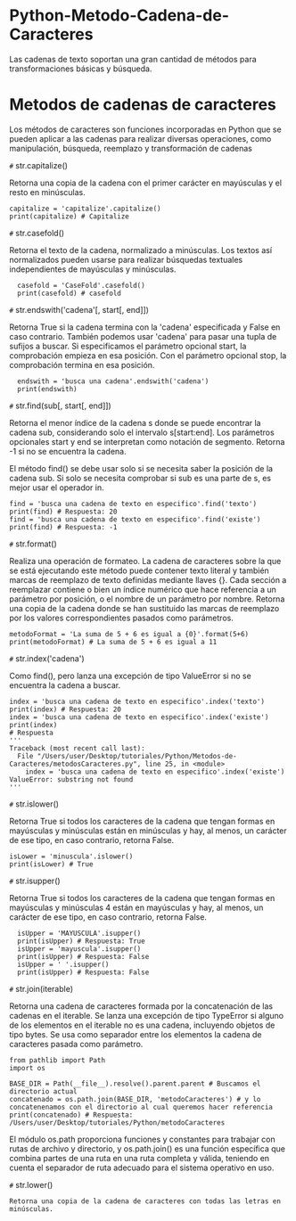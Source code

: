 # Python-Metodo-Cadena-de-Caracteres
Las cadenas de texto soportan una gran cantidad de métodos para transformaciones básicas y búsqueda.


# Metodos de cadenas de caracteres

Los métodos de caracteres son funciones incorporadas en Python que se pueden aplicar a las cadenas para realizar diversas operaciones, como manipulación, búsqueda, reemplazo y transformación de cadenas

`#` str.capitalize()

  Retorna una copia de la cadena con el primer carácter en mayúsculas y el resto en minúsculas.
  
    capitalize = 'capitalize'.capitalize()
    print(capitalize) # Capitalize

`#`  str.casefold()

  Retorna el texto de la cadena, normalizado a minúsculas. Los textos así normalizados pueden usarse para realizar búsquedas textuales independientes de mayúsculas y minúsculas.
  
      casefold = 'CaseFold'.casefold()
      print(casefold) # casefold

`#` str.endswith('cadena'[, start[, end]])

  Retorna True si la cadena termina con la 'cadena' especificada y False en caso contrario. También podemos usar 'cadena' para pasar una tupla de sufijos a buscar. Si especificamos el parámetro opcional start, la comprobación empieza en esa posición. Con el parámetro opcional stop, la comprobación termina en esa posición.

      endswith = 'busca una cadena'.endswith('cadena')
      print(endswith)

`#`  str.find(sub[, start[, end]])

   Retorna el menor índice de la cadena s donde se puede encontrar la cadena sub, considerando solo el intervalo s[start:end]. Los parámetros opcionales start y end se interpretan como notación de segmento. Retorna -1 si no se encuentra la cadena.
   
   El método find() se debe usar solo si se necesita saber la posición de la cadena sub. Si solo se necesita comprobar si sub es una parte de s, es mejor usar el operador in.
   
    find = 'busca una cadena de texto en especifico'.find('texto')
    print(find) # Respuesta: 20 
    find = 'busca una cadena de texto en especifico'.find('existe')
    print(find) # Respuesta: -1
    
`#`  str.format()

   Realiza una operación de formateo. La cadena de caracteres sobre la que se está ejecutando este método puede contener texto literal y también marcas de reemplazo de texto definidas mediante llaves {}. Cada sección a reemplazar contiene o bien un índice numérico que hace referencia a un parámetro por posición, o el nombre de un parámetro por nombre. Retorna una copia de la cadena donde se han sustituido las marcas de reemplazo por los valores correspondientes pasados como parámetros.
    
    metodoFormat = 'La suma de 5 + 6 es igual a {0}'.format(5+6)
    print(metodoFormat) # La suma de 5 + 6 es igual a 11
    
`#` str.index('cadena')

   Como find(), pero lanza una excepción de tipo ValueError si no se encuentra la cadena a buscar.
    
    index = 'busca una cadena de texto en especifico'.index('texto')
    print(index) # Respuesta: 20 
    index = 'busca una cadena de texto en especifico'.index('existe')
    print(index)
    # Respuesta
    '''
    Traceback (most recent call last):
      File "/Users/user/Desktop/tutoriales/Python/Metodos-de-Caracteres/metodosCaracteres.py", line 25, in <module>
        index = 'busca una cadena de texto en especifico'.index('existe')
    ValueError: substring not found
    '''
    
    

`#` str.islower()

   Retorna True si todos los caracteres de la cadena que tengan formas en mayúsculas y minúsculas están en minúsculas y hay, al menos, un carácter de ese tipo, en caso contrario, retorna False.

    isLower = 'minuscula'.islower()
    print(isLower) # True
    
`#` str.isupper()

   Retorna True si todos los caracteres de la cadena que tengan formas en mayúsculas y minúsculas 4 están en mayúsculas y hay, al menos, un carácter de ese tipo, en caso contrario, retorna False.
   
      isUpper = 'MAYUSCULA'.isupper()
      print(isUpper) # Respuesta: True
      isUpper = 'mayuscula'.isupper()
      print(isUpper) # Respuesta: False
      isUpper = ' '.isupper()
      print(isUpper) # Respuesta: False
      
 
`#` str.join(iterable)

   Retorna una cadena de caracteres formada por la concatenación de las cadenas en el iterable. Se lanza una excepción de tipo TypeError si alguno de los elementos en el iterable no es una cadena, incluyendo objetos de tipo bytes. Se usa como separador entre los elementos la cadena de caracteres pasada como parámetro.
   
    from pathlib import Path
    import os
    
    BASE_DIR = Path(__file__).resolve().parent.parent # Buscamos el directorio actual
    concatenado = os.path.join(BASE_DIR, 'metodoCaracteres') # y lo concatenenamos con el directorio al cual queremos hacer referencia
    print(concatenado) # Respuesta: /Users/user/Desktop/tutoriales/Python/metodoCaracteres
    
El módulo os.path proporciona funciones y constantes para trabajar con rutas de archivo y directorio, y os.path.join() es una función específica que combina partes de una ruta en una ruta completa y válida, teniendo en cuenta el separador de ruta adecuado para el sistema operativo en uso.


 `#` str.lower()

    Retorna una copia de la cadena de caracteres con todas las letras en minúsculas.
    
   

